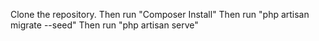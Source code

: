Clone the repository.
Then run "Composer Install"
Then run "php artisan migrate --seed"
Then run "php artisan serve"